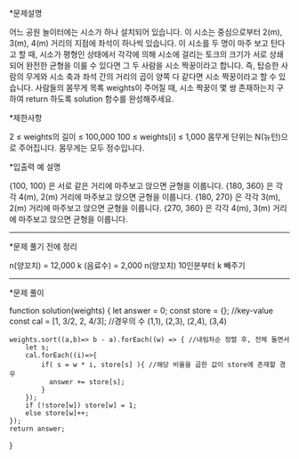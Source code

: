 *문제설명

어느 공원 놀이터에는 시소가 하나 설치되어 있습니다. 이 시소는 중심으로부터 2(m), 3(m), 4(m) 거리의 지점에 좌석이 하나씩 있습니다.
이 시소를 두 명이 마주 보고 탄다고 할 때, 시소가 평형인 상태에서 각각에 의해 시소에 걸리는 토크의 크기가 서로 상쇄되어 완전한 균형을 이룰 수 있다면 그 두 사람을 시소 짝꿍이라고 합니다. 즉, 탑승한 사람의 무게와 시소 축과 좌석 간의 거리의 곱이 양쪽 다 같다면 시소 짝꿍이라고 할 수 있습니다.
사람들의 몸무게 목록 weights이 주어질 때, 시소 짝꿍이 몇 쌍 존재하는지 구하여 return 하도록 solution 함수를 완성해주세요.

*제한사항

2 ≤ weights의 길이 ≤ 100,000
100 ≤ weights[i] ≤ 1,000
몸무게 단위는 N(뉴턴)으로 주어집니다.
몸무게는 모두 정수입니다.




*입출력 예 설명

{100, 100} 은 서로 같은 거리에 마주보고 앉으면 균형을 이룹니다.
{180, 360} 은 각각 4(m), 2(m) 거리에 마주보고 앉으면 균형을 이룹니다.
{180, 270} 은 각각 3(m), 2(m) 거리에 마주보고 앉으면 균형을 이룹니다.
{270, 360} 은 각각 4(m), 3(m) 거리에 마주보고 앉으면 균형을 이룹니다.


----------

*문제 풀기 전에 정리


n(양꼬치) = 12,000
k (음료수) = 2,000
n(양꼬치) 10인분부터 k 빼주기

----------

*문제 풀이

function solution(weights) {
let answer = 0;
const store = {}; //key-value
const cal = [1, 3/2, 2, 4/3]; //경우의 수 (1,1), (2,3), (2,4), (3,4)

    weights.sort((a,b)=> b - a).forEach((w) => { //내림차순 정렬 후, 전체 돌면서
        let s;
        cal.forEach((i)=>{
            if( s = w * i, store[s] ){ //해당 비율을 곱한 값이 store에 존재할 경우
              answer += store[s];
            }
        });
        if (!store[w]) store[w] = 1;
        else store[w]++;
    });
    return answer;
}
